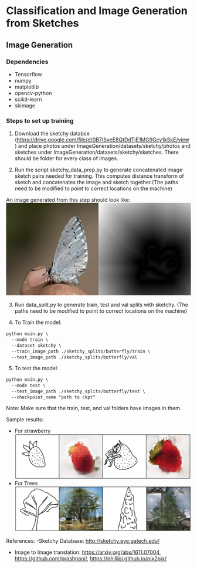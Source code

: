 # Classification and Image Generation from Sketches

## Image Generation

### Dependencies
- Tensorflow
- numpy 
- matplotlib
- opencv-python
- scikit-learn
- skimage

### Steps to set up training
1) Download the sketchy databse (https://drive.google.com/file/d/0B7ISyeE8QtDdTjE1MG9Gcy1kSkE/view) and place photos under ImageGeneration/datasets/sketchy/photos and sketches under ImageGeneration/datasets/sketchy/sketches. There should be folder for every class of images.

2) Run the script sketchy_data_prep.py to generate concatenated image sketch pairs needed for training. This computes distance transform of sketch and concatenates the image and sketch together.(The paths need to be modified to point to correct locations on the machine)

An image generated from this step should look like:
![alt text](https://github.com/surabhibhargava/cs4731/blob/master/ImageGeneration/sketchy_concat/butterfly/n02274259_1147-1.jpg)

3) Run data_split.py to generate train, test and val splits with sketchy. (The paths need to be modified to point to correct locations on the machine)

4) To Train the model:
```
python main.py \
  --mode train \
  --dataset sketchy \
  --train_image_path ./sketchy_splits/butterfly/train \
  --test_image_path ./sketchy_splits/butterfly/val
```
  
5) To test the model:
```
python main.py \
  --mode test \ 
  --test_image_path ./sketchy_splits/butterfly/test \
  --checkpoint_name "path to ckpt"
```

Note: Make sure that the train, test, and val folders have images in them.

Sample results:
- For strawberry
![alt text](https://github.com/surabhibhargava/cs4731/blob/master/ImageGeneration/sample_results/strawberry.png "Strawberry")
- For Trees
![alt text](https://github.com/surabhibhargava/cs4731/blob/master/ImageGeneration/sample_results/trees.png "Tree")

References: 
-Sketchy Database: http://sketchy.eye.gatech.edu/
- Image to Image translation: https://arxiv.org/abs/1611.07004, https://github.com/prashnani/, https://phillipi.github.io/pix2pix/


